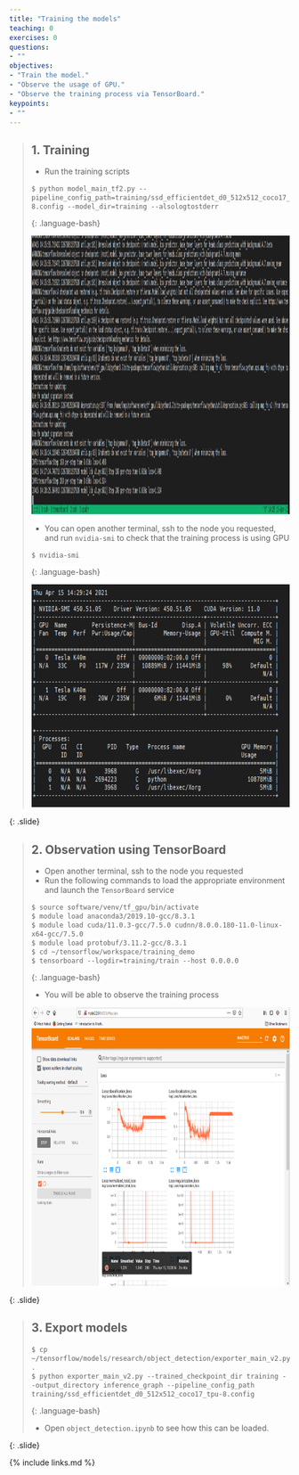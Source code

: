 ```yaml
---
title: "Training the models"
teaching: 0
exercises: 0
questions:
- ""
objectives:
- "Train the model."
- "Observe the usage of GPU."
- "Observe the training process via TensorBoard."
keypoints:
- ""
---
```



> ## 1. Training
>
> - Run the training scripts
>
> ~~~
> $ python model_main_tf2.py --pipeline_config_path=training/ssd_efficientdet_d0_512x512_coco17_tpu-8.config --model_dir=training --alsologtostderr
> ~~~
> {: .language-bash}
>
>
> <img src="../fig/04-training/01.png" style="height:500px">
>
> - You can open another terminal, ssh to the node you requested, and run `nvidia-smi` to check that the training process is 
> using GPU
>
> ~~~
> $ nvidia-smi
> ~~~
> {: .language-bash}
>
> <img src="../fig/04-training/02.png" style="height:400px">
>
>
{: .slide}


> ## 2. Observation using TensorBoard
>
> - Open another terminal, ssh to the node you requested
> - Run the following commands to load the appropriate environment and launch the 
> `TensorBoard` service
>
> ~~~
> $ source software/venv/tf_gpu/bin/activate
> $ module load anaconda3/2019.10-gcc/8.3.1 
> $ module load cuda/11.0.3-gcc/7.5.0 cudnn/8.0.0.180-11.0-linux-x64-gcc/7.5.0 
> $ module load protobuf/3.11.2-gcc/8.3.1
> $ cd ~/tensorflow/workspace/training_demo
> $ tensorboard --logdir=training/train --host 0.0.0.0
> ~~~
> {: .language-bash}
>
> - You will be able to observe the training process
>
> <img src="../fig/04-training/03.png" style="height:500px">
>
{: .slide}


> ## 3. Export models
>
> ~~~
> $ cp ~/tensorflow/models/research/object_detection/exporter_main_v2.py .
> $ python exporter_main_v2.py --trained_checkpoint_dir training --output_directory inference_graph --pipeline_config_path training/ssd_efficientdet_d0_512x512_coco17_tpu-8.config
> ~~~
> {: .language-bash}
>
> - Open `object_detection.ipynb` to see how this can be loaded. 
>
{: .slide}

{% include links.md %}

